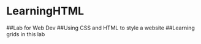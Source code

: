 # LearningHTML
##Lab for Web Dev
##Using CSS and HTML to style a website
##Learning grids in this lab
